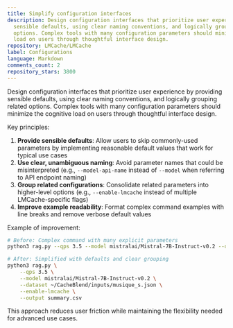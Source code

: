 ```yaml
---
title: Simplify configuration interfaces
description: Design configuration interfaces that prioritize user experience by providing
  sensible defaults, using clear naming conventions, and logically grouping related
  options. Complex tools with many configuration parameters should minimize the cognitive
  load on users through thoughtful interface design.
repository: LMCache/LMCache
label: Configurations
language: Markdown
comments_count: 2
repository_stars: 3800
---
```


Design configuration interfaces that prioritize user experience by providing sensible defaults, using clear naming conventions, and logically grouping related options. Complex tools with many configuration parameters should minimize the cognitive load on users through thoughtful interface design.

Key principles:
1. **Provide sensible defaults**: Allow users to skip commonly-used parameters by implementing reasonable default values that work for typical use cases
2. **Use clear, unambiguous naming**: Avoid parameter names that could be misinterpreted (e.g., `--model-api-name` instead of `--model` when referring to API endpoint naming)
3. **Group related configurations**: Consolidate related parameters into higher-level options (e.g., `--enable-lmcache` instead of multiple LMCache-specific flags)
4. **Improve example readability**: Format complex command examples with line breaks and remove verbose default values

Example of improvement:
```bash
# Before: Complex command with many explicit parameters
python3 rag.py --qps 3.5 --model mistralai/Mistral-7B-Instruct-v0.2 --dataset ~/CacheBlend/inputs/musique_s.json --system-prompt "You will be asked a question..." --query-prompt "Answer the question..." --separator "" --prompt-build-method QA --base-url "http://localhost:8000/v1" --kv-storage-size 30GB --max-tokens 32 --output summary.csv

# After: Simplified with defaults and clear grouping
python3 rag.py \
    --qps 3.5 \
    --model mistralai/Mistral-7B-Instruct-v0.2 \
    --dataset ~/CacheBlend/inputs/musique_s.json \
    --enable-lmcache \
    --output summary.csv
```

This approach reduces user friction while maintaining the flexibility needed for advanced use cases.